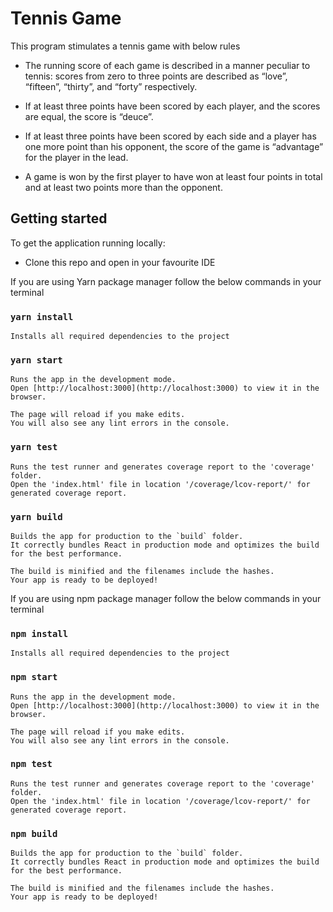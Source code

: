 # Tennis Game
This program stimulates a tennis game with below rules

* The running score of each game is described in a manner peculiar to tennis: scores from zero to three points are described as “love”, “fifteen”, “thirty”, and “forty” respectively.

* If at least three points have been scored by each player, and the scores are equal, the score is “deuce”.

* If at least three points have been scored by each side and a player has one more point than his opponent, the score of the game is “advantage” for the player in the lead.

* A game is won by the first player to have won at least four points in total and at least two points more than the opponent.


## Getting started

To get the application running locally:

-   Clone this repo and open in your favourite IDE

If you are using Yarn package manager follow the below commands in your terminal

### `yarn install`  

    Installs all required dependencies to the project

### `yarn start`

    Runs the app in the development mode.
    Open [http://localhost:3000](http://localhost:3000) to view it in the browser.

    The page will reload if you make edits.
    You will also see any lint errors in the console.

### `yarn test`

    Runs the test runner and generates coverage report to the 'coverage' folder.
    Open the 'index.html' file in location '/coverage/lcov-report/' for generated coverage report.

### `yarn build`

    Builds the app for production to the `build` folder.
    It correctly bundles React in production mode and optimizes the build for the best performance.

    The build is minified and the filenames include the hashes.
    Your app is ready to be deployed!

If you are using npm package manager follow the below commands in your terminal

### `npm install`  

    Installs all required dependencies to the project

### `npm start`

    Runs the app in the development mode.
    Open [http://localhost:3000](http://localhost:3000) to view it in the browser.

    The page will reload if you make edits.
    You will also see any lint errors in the console.

### `npm test`

    Runs the test runner and generates coverage report to the 'coverage' folder.
    Open the 'index.html' file in location '/coverage/lcov-report/' for generated coverage report.

### `npm build`

    Builds the app for production to the `build` folder.
    It correctly bundles React in production mode and optimizes the build for the best performance.

    The build is minified and the filenames include the hashes.
    Your app is ready to be deployed!
